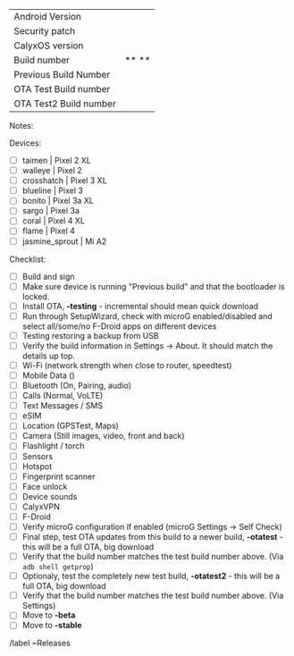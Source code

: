 |  |  |
| ------ | ------ |
| Android Version |  |
| Security patch |  |
| CalyxOS version |  | 
| Build number | ** ** | 
| Previous Build Number |  |
| OTA Test Build number |  | 
| OTA Test2 Build number |  | 

Notes:

Devices:
* [ ] taimen | Pixel 2 XL
* [ ] walleye | Pixel 2
* [ ] crosshatch | Pixel 3 XL
* [ ] blueline | Pixel 3
* [ ] bonito | Pixel 3a XL
* [ ] sargo | Pixel 3a
* [ ] coral | Pixel 4 XL
* [ ] flame | Pixel 4
* [ ] jasmine_sprout | Mi A2

Checklist:
* [ ] Build and sign
* [ ] Make sure device is running "Previous build" and that the bootloader is locked.
* [ ] Install OTA, **-testing** - incremental should mean quick download
* [ ] Run through SetupWizard, check with microG enabled/disabled and select all/some/no F-Droid apps on different devices
* [ ] Testing restoring a backup from USB
* [ ] Verify the build information in Settings -> About. It should match the details up top.
* [ ] Wi-Fi (network strength when close to router, speedtest)
* [ ] Mobile Data ()
* [ ] Bluetooth (On, Pairing, audio)
* [ ] Calls (Normal, VoLTE)
* [ ] Text Messages / SMS
* [ ] eSIM
* [ ] Location (GPSTest, Maps)
* [ ] Camera (Still images, video, front and back)
* [ ] Flashlight / torch
* [ ] Sensors
* [ ] Hotspot
* [ ] Fingerprint scanner
* [ ] Face unlock
* [ ] Device sounds
* [ ] CalyxVPN
* [ ] F-Droid
* [ ] Verify microG configuration if enabled (microG Settings -> Self Check)
* [ ] Final step, test OTA updates from this build to a newer build, **-otatest** - this will be a full OTA, big download
* [ ] Verify that the build number matches the test build number above. (Via `adb shell getprop`)
* [ ] Optionaly, test the completely new test build, **-otatest2** - this will be a full OTA, big download
* [ ] Verify that the build number matches the test build number above. (Via Settings)
* [ ] Move to **-beta**
* [ ] Move to **-stable**

/label ~Releases
